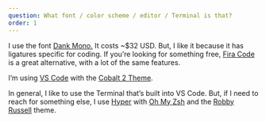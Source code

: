 ```yaml
---
question: What font / color scheme / editor / Terminal is that?
order: 1
---
```


I use the font [Dank Mono.](https://philpl.gumroad.com/l/dank-mono) It costs ~$32 USD. But, I like it because it has ligatures specific for coding. If you’re looking for something free, [Fira Code](https://github.com/tonsky/FiraCode) is a great alternative, with a lot of the same features.

I’m using [VS Code](https://code.visualstudio.com/) with the [Cobalt 2 Theme](https://marketplace.visualstudio.com/items?itemName=wesbos.theme-cobalt2).

In general, I like to use the Terminal that’s built into VS Code. But, if I need to reach for something else, I use [Hyper](https://hyper.is/) with [Oh My Zsh](https://ohmyz.sh/) and the [Robby Russell](https://github.com/ohmyzsh/ohmyzsh/blob/master/themes/robbyrussell.zsh-theme) theme.
